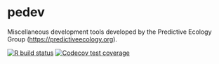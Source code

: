 # pedev

Miscellaneous development tools developed by the Predictive Ecology Group (<https://predictiveecology.org>).
  
<!-- badges: start -->
[![R build status](https://github.com/PredictiveEcology/pedev/workflows/R-CMD-check/badge.svg)](https://github.com/PredictiveEcology/pedev/actions)
[![Codecov test coverage](https://codecov.io/gh/PredictiveEcology/pedev/branch/master/graph/badge.svg)](https://codecov.io/gh/PredictiveEcology/pedev?branch=master)
<!-- badges: end -->
